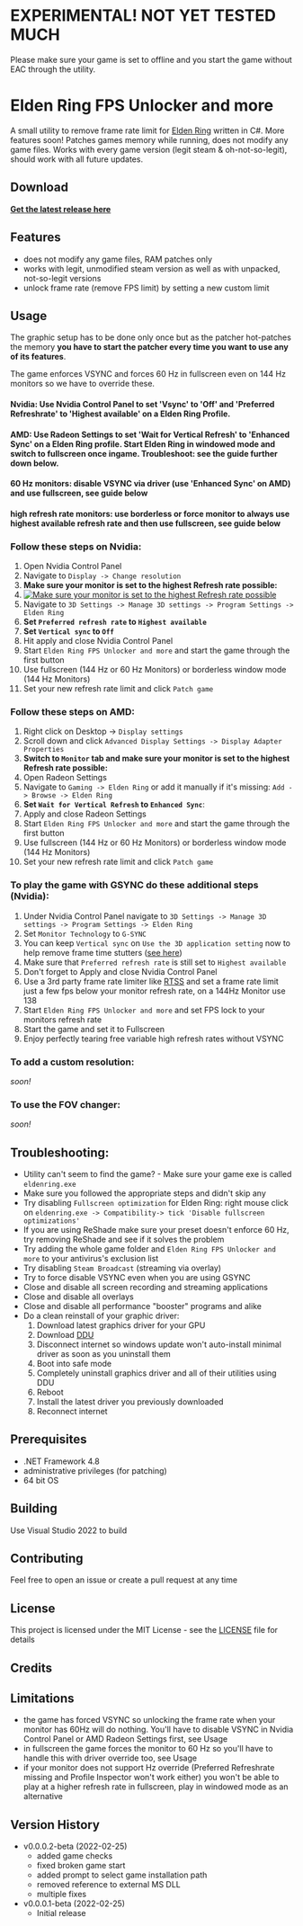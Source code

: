 # EXPERIMENTAL! NOT YET TESTED MUCH
Please make sure your game is set to offline and you start the game without EAC through the utility.

# Elden Ring FPS Unlocker and more

A small utility to remove frame rate limit for [Elden Ring](https://en.bandainamcoent.eu/elden-ring/elden-ring) written in C#. More features soon!
Patches games memory while running, does not modify any game files. Works with every game version (legit steam & oh-not-so-legit), should work with all future updates.

## Download

**[Get the latest release here](https://github.com/uberhalit/EldenRingFpsUnlockAndMore/releases)**

## Features

* does not modify any game files, RAM patches only
* works with legit, unmodified steam version as well as with unpacked, not-so-legit versions
* unlock frame rate (remove FPS limit) by setting a new custom limit

## Usage

The graphic setup has to be done only once but as the patcher hot-patches the memory **you have to start the patcher every time you want to use any of its features**.

The game enforces VSYNC and forces 60 Hz in fullscreen even on 144 Hz monitors so we have to override these.

#### Nvidia: Use Nvidia Control Panel to set 'Vsync' to 'Off' and 'Preferred Refreshrate' to 'Highest available' on a Elden Ring Profile.
#### AMD: Use Radeon Settings to set 'Wait for Vertical Refresh' to 'Enhanced Sync' on a Elden Ring profile. Start Elden Ring in windowed mode and switch to fullscreen once ingame. Troubleshoot: see the guide further down below.

#### 60 Hz monitors: disable VSYNC via driver (use 'Enhanced Sync' on AMD) and use fullscreen, see guide below
#### high refresh rate monitors: use borderless or force monitor to always use highest available refresh rate and then use fullscreen, see guide below

### Follow these steps on Nvidia:
1. Open Nvidia Control Panel
2. Navigate to `Display -> Change resolution`
3. **Make sure your monitor is set to the highest Refresh rate possible:**
4.  [![Make sure your monitor is set to the highest Refresh rate possible](https://camo.githubusercontent.com/331eb420bee67f4e57d7e46601bfd51f462de68f/68747470733a2f2f692e696d6775722e636f6d2f625667767155372e706e67)](#)
5. Navigate to `3D Settings -> Manage 3D settings -> Program Settings -> Elden Ring`
6. **Set `Preferred refresh rate` to `Highest available`**
7. **Set `Vertical sync` to `Off`**
8. Hit apply and close Nvidia Control Panel
9. Start `Elden Ring FPS Unlocker and more` and start the game through the first button
10. Use fullscreen (144 Hz or 60 Hz Monitors) or borderless window mode (144 Hz Monitors)
11. Set your new refresh rate limit and click `Patch game`

### Follow these steps on AMD:
1. Right click on Desktop -> `Display settings`
2. Scroll down and click `Advanced Display Settings -> Display Adapter Properties`
3. **Switch to `Monitor` tab and make sure your monitor is set to the highest Refresh rate possible:**
4. Open Radeon Settings
5. Navigate to `Gaming -> Elden Ring` or add it manually if it's missing: `Add -> Browse -> Elden Ring`
6. **Set `Wait for Vertical Refresh` to `Enhanced Sync`**:
7.  Apply and close Radeon Settings
8. Start `Elden Ring FPS Unlocker and more` and start the game through the first button
9. Use fullscreen (144 Hz or 60 Hz Monitors) or borderless window mode (144 Hz Monitors)
10. Set your new refresh rate limit and click `Patch game`

### To play the game with GSYNC do these additional steps (Nvidia):
1. Under Nvidia Control Panel navigate to `3D Settings -> Manage 3D settings -> Program Settings -> Elden Ring`
2. Set `Monitor Technology` to `G-SYNC`
3. You can keep `Vertical sync` on `Use the 3D application setting` now to help remove frame time stutters ([see here](https://www.blurbusters.com/gsync/gsync101-input-lag-tests-and-settings/15/))
4. Make sure that `Preferred refresh rate` is still set to `Highest available`
5. Don't forget to Apply and close Nvidia Control Panel
6. Use a 3rd party frame rate limiter like [RTSS](https://www.guru3d.com/files-details/rtss-rivatuner-statistics-server-download.html) and set a frame rate limit just a few fps below your monitor refresh rate, on a 144Hz Monitor use 138
7. Start `Elden Ring FPS Unlocker and more` and set FPS lock to your monitors refresh rate
8. Start the game and set it to Fullscreen
9. Enjoy perfectly tearing free variable high refresh rates without VSYNC

### To add a custom resolution:
*soon!*

### To use the FOV changer:
*soon!*

## Troubleshooting:
* Utility can't seem to find the game? - Make sure your game exe is called `eldenring.exe`
* Make sure you followed the appropriate steps and didn't skip any
* Try disabling `Fullscreen optimization` for Elden Ring: right mouse click on `eldenring.exe -> Compatibility-> tick 'Disable fullscreen optimizations'`
* If you are using ReShade make sure your preset doesn't enforce 60 Hz, try removing ReShade and see if it solves the problem
* Try adding the whole game folder and `Elden Ring FPS Unlocker and more` to your antivirus's exclusion list
* Try disabling `Steam Broadcast` (streaming via overlay)
* Try to force disable VSYNC even when you are using GSYNC
* Close and disable all screen recording and streaming applications
* Close and disable all overlays
* Close and disable all performance "booster" programs and alike
* Do a clean reinstall of your graphic driver:
  1. Download latest graphics driver for your GPU
  2. Download [DDU](https://www.guru3d.com/files-get/display-driver-uninstaller-download,1.html)
  3. Disconnect internet so windows update won't auto-install minimal driver as soon as you uninstall them
  4. Boot into safe mode
  5. Completely uninstall graphics driver and all of their utilities using DDU
  6. Reboot
  7. Install the latest driver you previously downloaded
  8. Reconnect internet

## Prerequisites

* .NET Framework 4.8
* administrative privileges (for patching)
* 64 bit OS

## Building

Use Visual Studio 2022 to build

## Contributing

Feel free to open an issue or create a pull request at any time

## License

This project is licensed under the MIT License - see the [LICENSE](LICENSE) file for details

## Credits

## Limitations

* the game has forced VSYNC so unlocking the frame rate when your monitor has 60Hz will do nothing. You'll have to disable VSYNC in Nvidia Control Panel or AMD Radeon Settings first, see Usage
* in fullscreen the game forces the monitor to 60 Hz so you'll have to handle this with driver override too, see Usage
* if your monitor does not support Hz override (Preferred Refreshrate missing and Profile Inspector won't work either) you won't be able to play at a higher refresh rate in fullscreen, play in windowed mode as an alternative

## Version History
* v0.0.0.2-beta (2022-02-25)
  * added game checks
  * fixed broken game start
  * added prompt to select game installation path
  * removed reference to external MS DLL
  * multiple fixes
* v0.0.0.1-beta (2022-02-25)
  * Initial release
